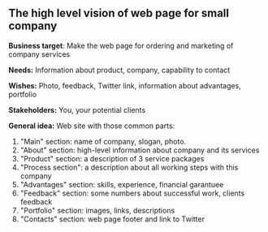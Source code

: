 ## The high level vision of web page for small company

**Business target**:
Make the web page for ordering and marketing of company services

**Needs:** 
Information about product, company, capability to contact

**Wishes:**
Photo, feedback, Twitter link, information about advantages, portfolio

**Stakeholders:** 
You, your potential clients  

**General idea:**
Web site with those common parts:
1. "Main" section: name of company, slogan, photo.
2. "About" section: high-level information about company and its services
3. "Product" section: a description of 3 service packages
4. "Process section": a description about all working steps with this company
5. "Advantages" section: skills, experience, financial garantuee
6. "Feedback" section: some numbers about successful work, clients feedback
7. "Portfolio" section: images, links, descriptions
8. "Contacts" section: web page footer and link to Twitter